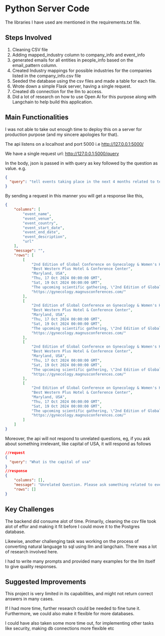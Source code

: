 
# Python Server Code

The libraries I have used are mentioned in the requirements.txt file.


## Steps Involved
1. Cleaning CSV file
2. Adding mapped_industry column to company_info and event_info
3. generated emails for all entities in people_info based on the email_pattern column.
4. Created Industry mappings for possible industries for the companies listed in the company_info.csv file
5. Seeded the database using the csv files and made a table for each file.
6. Wrote down a simple Flask server, having a single request.
7. Created db connection for the llm to access.
8. Did a lot of research on how to use Open Ai for this purpose along with Langchain to help build this application.
## Main Functionalities
I was not able to take out enough time to deploy this on a server for production purpose (and my sincere apologies for that). 

The api listens on a localhost and port 5000 i.e 
http://127.0.0.1:5000/

We have a single request url:
http://127.0.0.1:5000/query

In the body, json is passed in with query as key followed by the question as value. e.g.

```json
{
  "query": "tell events taking place in the next 4 months related to tech industry and not taking place in Singapore"
}

```

By sending a request in this manner you will get a response like this,

```json
{
    "columns": [
        "event_name",
        "event_venue",
        "event_country",
        "event_start_date",
        "event_end_date",
        "event_description",
        "url"
    ],
    "message": "",
    "rows": [
        [
            "2nd Edition of Global Conference on Gynecology & Women's Health",
            "Best Western Plus Hotel & Conference Center",
            "Maryland, USA",
            "Thu, 17 Oct 2024 00:00:00 GMT",
            "Sat, 19 Oct 2024 00:00:00 GMT",
            "The upcoming scientific gathering, \"2nd Edition of Global Conference on Gynecology and Womens Health\" (Gynec 2024), organized by Magnus Group, is set to be a significant event. This Hybrid Event is scheduled to take place during October 17-19, 2024, in Baltimore, Maryland, USA, and virtually.",
            "https://gynecology.magnusconferences.com/"
        ],
        [
            "2nd Edition of Global Conference on Gynecology & Women's Health",
            "Best Western Plus Hotel & Conference Center",
            "Maryland, USA",
            "Thu, 17 Oct 2024 00:00:00 GMT",
            "Sat, 19 Oct 2024 00:00:00 GMT",
            "The upcoming scientific gathering, \"2nd Edition of Global Conference on Gynecology and Womens Health\" (Gynec 2024), organized by Magnus Group, is set to be a significant event. This Hybrid Event is scheduled to take place during October 17-19, 2024, in Baltimore, Maryland, USA, and virtually.",
            "https://gynecology.magnusconferences.com/"
        ],
        [
            "2nd Edition of Global Conference on Gynecology & Women's Health",
            "Best Western Plus Hotel & Conference Center",
            "Maryland, USA",
            "Thu, 17 Oct 2024 00:00:00 GMT",
            "Sat, 19 Oct 2024 00:00:00 GMT",
            "The upcoming scientific gathering, \"2nd Edition of Global Conference on Gynecology and Womens Health\" (Gynec 2024), organized by Magnus Group, is set to be a significant event. This Hybrid Event is scheduled to take place during October 17-19, 2024, in Baltimore, Maryland, USA, and virtually.",
            "https://gynecology.magnusconferences.com/"
        ],
        [
            "2nd Edition of Global Conference on Gynecology & Women's Health",
            "Best Western Plus Hotel & Conference Center",
            "Maryland, USA",
            "Thu, 17 Oct 2024 00:00:00 GMT",
            "Sat, 19 Oct 2024 00:00:00 GMT",
            "The upcoming scientific gathering, \"2nd Edition of Global Conference on Gynecology and Womens Health\" (Gynec 2024), organized by Magnus Group, is set to be a significant event. This Hybrid Event is scheduled to take place during October 17-19, 2024, in Baltimore, Maryland, USA, and virtually.",
            "https://gynecology.magnusconferences.com/"
        ]
    ]
}
```

Moreover, the api will not respond to unrelated questions, eg, if you ask about something irrelevant, like capital of USA, it will respond as follows

```json
//request
{
  "query": "What is the capital of usa"
}
//response
{
    "columns": [],
    "message": "Unrelated Question. Please ask something related to events/companies or people attending them!",
    "rows": []
}

```
## Key Challenges

The backend did consume alot of time. Primarily, cleaning the csv file took alot of effor and making it fit before I could move it to the Postgres database.

Likewise, another challenging task was working on the process of converting natural language to sql using llm and langchain. There was a lot of research involved here. 

I had to write many prompts and provided many examples for the llm itself to give quality responses. 

## Suggested Improvements
This project is very limited in its capabilities, and might not return correct answers in many cases.

If I had more time, further research could be needed to fine tune it. Furthermore, we could also make it flexible for more databases.

I could have also taken some more time out, for implementing other tasks like security, making db connections more flexible etc
